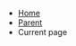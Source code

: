 <div class="au-body au-body--dark">
	<nav class="au-breadcrumbs au-breadcrumbs--dark" aria-label="breadcrumb">
		<ul class="au-link-list au-link-list--inline">
			<li><a href="#">Home</a></li>
			<li><a href="#">Parent</a></li>
			<li>Current page</li>
		</ul>
	</nav>
</div>
